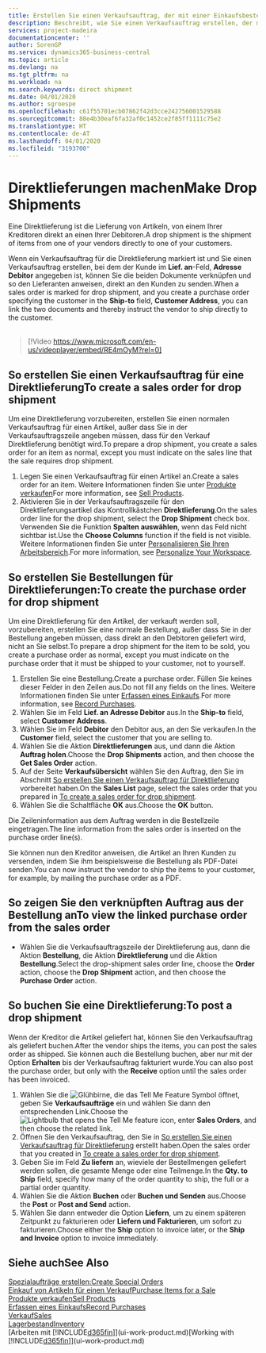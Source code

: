 ```yaml
---
title: Erstellen Sie einen Verkaufsauftrag, der mit einer Einkaufsbestellung für eine direkte Lieferung verknüpft ist | Microsoft Docs
description: Beschreibt, wie Sie einen Verkaufsauftrag erstellen, der mit einer Bestellung verknüpft ist, um sicherzustellen, dass die Artikel vom Kreditor direkt an den Debitor versendet werden
services: project-madeira
documentationcenter: ''
author: SorenGP
ms.service: dynamics365-business-central
ms.topic: article
ms.devlang: na
ms.tgt_pltfrm: na
ms.workload: na
ms.search.keywords: direct shipment
ms.date: 04/01/2020
ms.author: sgroespe
ms.openlocfilehash: c61f55701ecb07862f42d3cce242756001529588
ms.sourcegitcommit: 88e4b30eaf6fa32af0c1452ce2f85ff1111c75e2
ms.translationtype: HT
ms.contentlocale: de-AT
ms.lasthandoff: 04/01/2020
ms.locfileid: "3193700"
---
```

# <a name="make-drop-shipments"></a><span data-ttu-id="2e94e-103">Direktlieferungen machen</span><span class="sxs-lookup"><span data-stu-id="2e94e-103">Make Drop Shipments</span></span>
<span data-ttu-id="2e94e-104">Eine Direktlieferung ist die Lieferung von Artikeln, von einem Ihrer Kreditoren direkt an einen Ihrer Debitoren.</span><span class="sxs-lookup"><span data-stu-id="2e94e-104">A drop shipment is the shipment of items from one of your vendors directly to one of your customers.</span></span>

<span data-ttu-id="2e94e-105">Wenn ein Verkaufsauftrag für die Direktlieferung markiert ist und Sie einen Verkaufsauftrag erstellen, bei dem der Kunde im **Lief. an**-Feld, **Adresse Debitor** angegeben ist, können Sie die beiden Dokumente verknüpfen und so den Lieferanten anweisen, direkt an den Kunden zu senden.</span><span class="sxs-lookup"><span data-stu-id="2e94e-105">When a sales order is marked for drop shipment, and you create a purchase order specifying the customer in the **Ship-to** field, **Customer Address**, you can link the two documents and thereby instruct the vendor to ship directly to the customer.</span></span>
<br><br>  
  
> [!Video https://www.microsoft.com/en-us/videoplayer/embed/RE4mOyM?rel=0]

## <a name="to-create-a-sales-order-for-drop-shipment"></a><span data-ttu-id="2e94e-106">So erstellen Sie einen Verkaufsauftrag für eine Direktlieferung</span><span class="sxs-lookup"><span data-stu-id="2e94e-106">To create a sales order for drop shipment</span></span>
<span data-ttu-id="2e94e-107">Um eine Direktlieferung vorzubereiten, erstellen Sie einen normalen Verkaufsauftrag für einen Artikel, außer dass Sie in der Verkaufsauftragszeile angeben müssen, dass für den Verkauf Direktlieferung benötigt wird.</span><span class="sxs-lookup"><span data-stu-id="2e94e-107">To prepare a drop shipment, you create a sales order for an item as normal, except you must indicate on the sales line that the sale requires drop shipment.</span></span>

1. <span data-ttu-id="2e94e-108">Legen Sie einen Verkaufsauftrag für einen Artikel an.</span><span class="sxs-lookup"><span data-stu-id="2e94e-108">Create a sales order for an item.</span></span> <span data-ttu-id="2e94e-109">Weitere Informationen finden Sie unter [Produkte verkaufen](sales-how-sell-products.md)</span><span class="sxs-lookup"><span data-stu-id="2e94e-109">For more information, see [Sell Products](sales-how-sell-products.md).</span></span>
2. <span data-ttu-id="2e94e-110">Aktivieren Sie in der Verkaufsauftragszeile für den Direktlieferungsartikel das Kontrollkästchen **Direktlieferung**.</span><span class="sxs-lookup"><span data-stu-id="2e94e-110">On the sales order line for the drop shipment, select the **Drop Shipment** check box.</span></span> <span data-ttu-id="2e94e-111">Verwenden Sie die Funktion **Spalten auswählen**, wenn das Feld nicht sichtbar ist.</span><span class="sxs-lookup"><span data-stu-id="2e94e-111">Use the **Choose Columns** function if the field is not visible.</span></span> <span data-ttu-id="2e94e-112">Weitere Informationen finden Sie unter [Personalisieren Sie Ihren Arbeitsbereich](ui-personalization-user.md).</span><span class="sxs-lookup"><span data-stu-id="2e94e-112">For more information, see [Personalize Your Workspace](ui-personalization-user.md).</span></span>

## <a name="to-create-the-purchase-order-for-drop-shipment"></a><span data-ttu-id="2e94e-113">So erstellen Sie Bestellungen für Direktlieferungen:</span><span class="sxs-lookup"><span data-stu-id="2e94e-113">To create the purchase order for drop shipment</span></span>
<span data-ttu-id="2e94e-114">Um eine Direktlieferung für den Artikel, der verkauft werden soll, vorzubereiten, erstellen Sie eine normale Bestellung, außer dass Sie in der Bestellung angeben müssen, dass direkt an den Debitoren geliefert wird, nicht an Sie selbst.</span><span class="sxs-lookup"><span data-stu-id="2e94e-114">To prepare a drop shipment for the item to be sold, you create a purchase order as normal, except you must indicate on the purchase order that it must be shipped to your customer, not to yourself.</span></span>

1. <span data-ttu-id="2e94e-115">Erstellen Sie eine Bestellung.</span><span class="sxs-lookup"><span data-stu-id="2e94e-115">Create a purchase order.</span></span> <span data-ttu-id="2e94e-116">Füllen Sie keines dieser Felder in den Zeilen aus.</span><span class="sxs-lookup"><span data-stu-id="2e94e-116">Do not fill any fields on the lines.</span></span> <span data-ttu-id="2e94e-117">Weitere Informationen finden Sie unter [Erfassen eines Einkaufs](purchasing-how-record-purchases.md).</span><span class="sxs-lookup"><span data-stu-id="2e94e-117">For more information, see [Record Purchases](purchasing-how-record-purchases.md).</span></span>
2. <span data-ttu-id="2e94e-118">Wählen Sie im Feld **Lief. an** **Adresse Debitor** aus.</span><span class="sxs-lookup"><span data-stu-id="2e94e-118">In the **Ship-to** field, select **Customer Address**.</span></span>
3. <span data-ttu-id="2e94e-119">Wählen Sie im Feld **Debitor** den Debitor aus, an den Sie verkaufen.</span><span class="sxs-lookup"><span data-stu-id="2e94e-119">In the **Customer** field, select the customer that you are selling to.</span></span>
3. <span data-ttu-id="2e94e-120">Wählen Sie die Aktion **Direktlieferungen** aus, und dann die Aktion **Auftrag holen**.</span><span class="sxs-lookup"><span data-stu-id="2e94e-120">Choose the **Drop Shipments** action, and then choose the **Get Sales Order** action.</span></span>
4. <span data-ttu-id="2e94e-121">Auf der Seite **Verkaufsübersicht** wählen Sie den Auftrag, den Sie im Abschnitt [So erstellen Sie einen Verkaufsauftrag für Direktlieferung](sales-how-drop-shipment.md#to-create-a-sales-order-for-drop-shipment) vorbereitet haben.</span><span class="sxs-lookup"><span data-stu-id="2e94e-121">On the **Sales List** page, select the sales order that you prepared in [To create a sales order for drop shipment](sales-how-drop-shipment.md#to-create-a-sales-order-for-drop-shipment).</span></span>
5. <span data-ttu-id="2e94e-122">Wählen Sie die Schaltfläche **OK** aus.</span><span class="sxs-lookup"><span data-stu-id="2e94e-122">Choose the **OK** button.</span></span>

<span data-ttu-id="2e94e-123">Die Zeileninformation aus dem Auftrag werden in die Bestellzeile eingetragen.</span><span class="sxs-lookup"><span data-stu-id="2e94e-123">The line information from the sales order is inserted on the purchase order line(s).</span></span>

<span data-ttu-id="2e94e-124">Sie können nun den Kreditor anweisen, die Artikel an Ihren Kunden zu versenden, indem Sie ihm beispielsweise die Bestellung als PDF-Datei senden.</span><span class="sxs-lookup"><span data-stu-id="2e94e-124">You can now instruct the vendor to ship the items to your customer, for example, by mailing the purchase order as a PDF.</span></span>     

## <a name="to-view-the-linked-purchase-order-from-the-sales-order"></a><span data-ttu-id="2e94e-125">So zeigen Sie den verknüpften Auftrag aus der Bestellung an</span><span class="sxs-lookup"><span data-stu-id="2e94e-125">To view the linked purchase order from the sales order</span></span>
* <span data-ttu-id="2e94e-126">Wählen Sie die Verkaufsauftragszeile der Direktlieferung aus, dann die Aktion **Bestellung**, die Aktion **Direktlieferung** und die Aktion **Bestellung**.</span><span class="sxs-lookup"><span data-stu-id="2e94e-126">Select the drop-shipment sales order line, choose the **Order** action, choose the **Drop Shipment** action, and then choose the **Purchase Order** action.</span></span>

## <a name="to-post-a-drop-shipment"></a><span data-ttu-id="2e94e-127">So buchen Sie eine Direktlieferung:</span><span class="sxs-lookup"><span data-stu-id="2e94e-127">To post a drop shipment</span></span>
<span data-ttu-id="2e94e-128">Wenn der Kreditor die Artikel geliefert hat, können Sie den Verkaufsauftrag als geliefert buchen.</span><span class="sxs-lookup"><span data-stu-id="2e94e-128">After the vendor ships the items, you can post the sales order as shipped.</span></span> <span data-ttu-id="2e94e-129">Sie können auch die Bestellung buchen, aber nur mit der Option **Erhalten** bis der Verkaufsauftrag fakturiert wurde.</span><span class="sxs-lookup"><span data-stu-id="2e94e-129">You can also post the purchase order, but only with the **Receive** option until the sales order has been invoiced.</span></span>

1. <span data-ttu-id="2e94e-130">Wählen Sie die ![Glühbirne, die das Tell Me Feature](media/ui-search/search_small.png "Tell Me-Funktion") Symbol öffnet, geben Sie **Verkaufsaufträge** ein und wählen Sie dann den entsprechenden Link.</span><span class="sxs-lookup"><span data-stu-id="2e94e-130">Choose the ![Lightbulb that opens the Tell Me feature](media/ui-search/search_small.png "Tell me what you want to do") icon, enter **Sales Orders**, and then choose the related link.</span></span>
2. <span data-ttu-id="2e94e-131">Öffnen Sie den Verkaufsauftrag, den Sie in [So erstellen Sie einen Verkaufsauftrag für Direktlieferung]() erstellt haben.</span><span class="sxs-lookup"><span data-stu-id="2e94e-131">Open the sales order that you created in [To create a sales order for drop shipment]().</span></span>
3. <span data-ttu-id="2e94e-132">Geben Sie im Feld **Zu liefern** an, wieviele der Bestellmengen geliefert werden sollen, die gesamte Menge oder eine Teilmenge.</span><span class="sxs-lookup"><span data-stu-id="2e94e-132">In the **Qty. to Ship** field, specify how many of the order quantity to ship, the full or a partial order quantity.</span></span>
4. <span data-ttu-id="2e94e-133">Wählen Sie die Aktion **Buchen** oder **Buchen und Senden** aus.</span><span class="sxs-lookup"><span data-stu-id="2e94e-133">Choose the **Post** or **Post and Send** action.</span></span>
5. <span data-ttu-id="2e94e-134">Wählen Sie dann entweder die Option **Liefern**, um zu einem späteren Zeitpunkt zu fakturieren oder **Liefern und Fakturieren**, um sofort zu fakturieren.</span><span class="sxs-lookup"><span data-stu-id="2e94e-134">Choose either the **Ship** option to invoice later, or the **Ship and Invoice** option to invoice immediately.</span></span>

## <a name="see-also"></a><span data-ttu-id="2e94e-135">Siehe auch</span><span class="sxs-lookup"><span data-stu-id="2e94e-135">See Also</span></span>
[<span data-ttu-id="2e94e-136">Spezialaufträge erstellen:</span><span class="sxs-lookup"><span data-stu-id="2e94e-136">Create Special Orders</span></span>](sales-how-to-create-special-orders.md)  
[<span data-ttu-id="2e94e-137">Einkauf von Artikeln für einen Verkauf</span><span class="sxs-lookup"><span data-stu-id="2e94e-137">Purchase Items for a Sale</span></span>](purchasing-how-purchase-products-sale.md)  
[<span data-ttu-id="2e94e-138">Produkte verkaufen</span><span class="sxs-lookup"><span data-stu-id="2e94e-138">Sell Products</span></span>](sales-how-sell-products.md)  
[<span data-ttu-id="2e94e-139">Erfassen eines Einkaufs</span><span class="sxs-lookup"><span data-stu-id="2e94e-139">Record Purchases</span></span>](purchasing-how-record-purchases.md)  
[<span data-ttu-id="2e94e-140">Verkauf</span><span class="sxs-lookup"><span data-stu-id="2e94e-140">Sales</span></span>](sales-manage-sales.md)  
[<span data-ttu-id="2e94e-141">Lagerbestand</span><span class="sxs-lookup"><span data-stu-id="2e94e-141">Inventory</span></span>](inventory-manage-inventory.md)  
<span data-ttu-id="2e94e-142">[Arbeiten mit [!INCLUDE[d365fin](includes/d365fin_md.md)]](ui-work-product.md)</span><span class="sxs-lookup"><span data-stu-id="2e94e-142">[Working with [!INCLUDE[d365fin](includes/d365fin_md.md)]](ui-work-product.md)</span></span>

